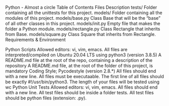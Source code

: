 Python - Almost a circle
Table of Contents
Files	Description
tests/	Folder containing all the unittests for this project.
models/	Folder containing all the modules of this project.
models/base.py	Class Base that will be the “base” of all other classes in this project.
models/init.py	Empty file that makes the folder a Python module.
models/rectangle.py	Class Rectangle that inherits from Base.
models/square.py	Class Square that inherits from Rectangle.
Requirements & Environment


Python Scripts
Allowed editors: vi, vim, emacs.
All files are interpreted/compiled on Ubuntu 20.04 LTS using python3 (version 3.8.5)
A README.md file at the root of the repo, containing a description of the repository
A README.md file, at the root of the folder of this project, is mandatory
Coding Style;
Pycodestyle (version 2.8.*)
All files should end with a new line.
All files must be executaable.
The first line of all files should be exactly #!/usr/bin/python3.
The length of your files will be tested using wc
Python Unit Tests
Allowed editors: vi, vim, emacs.
All files should end with a new line.
All test files should be inside a folder tests.
All test files should be python files (extension: .py).
